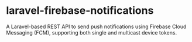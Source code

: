 # laravel-firebase-notifications
A Laravel-based REST API to send push notifications using Firebase Cloud Messaging (FCM), supporting both single and multicast device tokens.

